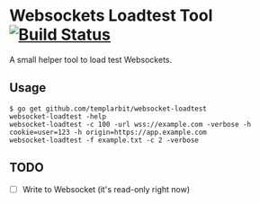 # Websockets Loadtest Tool [![Build Status](https://travis-ci.org/templarbit/websocket-loadtest.svg?branch=master)](https://travis-ci.org/templarbit/websocket-loadtest)

A small helper tool to load test Websockets.

## Usage

```
$ go get github.com/templarbit/websocket-loadtest
websocket-loadtest -help
websocket-loadtest -c 100 -url wss://example.com -verbose -h cookie=user=123 -h origin=https://app.example.com
websocket-loadtest -f example.txt -c 2 -verbose
```

## TODO

  - [ ] Write to Websocket (it's read-only right now) 

